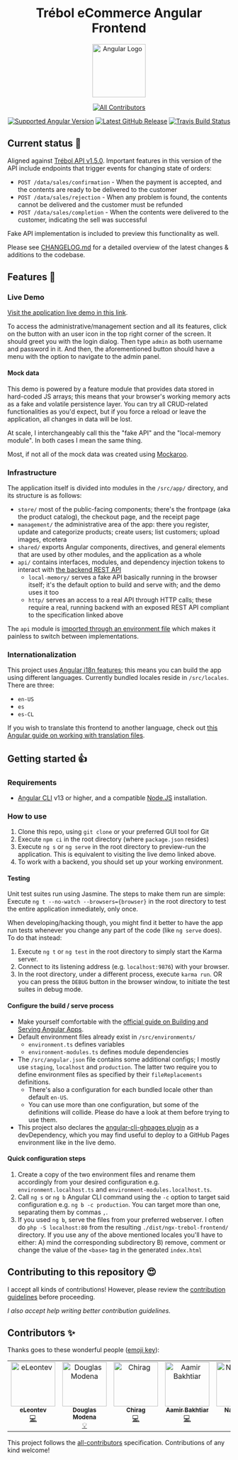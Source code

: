 <h1 align="center">Trébol eCommerce Angular Frontend</h1>

<div align="center">

  <a href="https://angular.io">
    <img src="https://angular.io/assets/images/logos/angular/angular.svg"
    height="120" alt="Angular Logo">
  </a>

  <!-- ALL-CONTRIBUTORS-BADGE:START - Do not remove or modify this section -->
[![All Contributors](https://img.shields.io/badge/all_contributors-5-orange.svg?style=flat-square)](#contributors-)
<!-- ALL-CONTRIBUTORS-BADGE:END -->

  [![Supported Angular Version](https://img.shields.io/github/package-json/dependency-version/trebol-ecommerce/ngx-trebol-frontend/@angular/core?color=d90036)](https://github.com/trebol-ecommerce/ngx-trebol-frontend/blob/main/package.json)
  [![Latest GitHub Release](https://img.shields.io/github/v/release/trebol-ecommerce/ngx-trebol-frontend?include_prereleases)](https://github.com/trebol-ecommerce/ngx-trebol-frontend/tags)
  [![Travis Build Status](https://app.travis-ci.com/trebol-ecommerce/ngx-trebol-frontend.svg?branch=main)](https://travis-ci.com/github/trebol-ecommerce/ngx-trebol-frontend)

</div>

## Current status 📓

Aligned against [Trébol API v1.5.0](https://github.com/trebol-ecommerce/api/releases/tag/v1.5.0). Important features in this version of the API include endpoints that trigger events for changing state of orders:

- `POST /data/sales/confirmation` - When the payment is accepted, and the contents are ready to be delivered to the customer
- `POST /data/sales/rejection` - When any problem is found, the contents cannot be delivered and the customer must be refunded
- `POST /data/sales/completion` - When the contents were delivered to the customer, indicating the sell was successful

Fake API implementation is included to preview this functionality as well.

Please see [CHANGELOG.md](CHANGELOG.md) for a detailed overview of the latest changes & additions to the codebase.

## Features 🚀

### Live Demo

[Visit the application live demo in this link](https://trebol-ecommerce.github.io/ngx-trebol-frontend/).

To access the administrative/management section and all its features, click on the button with an user icon in the top right corner of the screen. It should greet you with the login dialog. Then type `admin` as both username and password in it. And then, the aforementioned button should have a menu with the option to navigate to the admin panel.

#### Mock data

This demo is powered by a feature module that provides data stored in hard-coded JS arrays; this means that your browser's working memory acts as a fake and volatile persistence layer. You can try all CRUD-related functionalities as you'd expect, but if you force a reload or leave the application, all changes in data will be lost.

At scale, I interchangeably call this the "fake API" and the "local-memory module". In both cases I mean the same thing.

Most, if not all of the mock data was created using [Mockaroo](https://mockaroo.com/).

### Infrastructure

The application itself is divided into modules in the `/src/app/` directory, and its structure is as follows:

- `store/` most of the public-facing components; there's the frontpage (aka the product catalog), the checkout page, and the receipt page
- `management/` the administrative area of the app: there you register, update and categorize products; create users; list customers; upload images, etcetera
- `shared/` exports Angular components, directives, and general elements that are used by other modules, and the application as a whole
- `api/` contains interfaces, modules, and dependency injection tokens to interact with [the backend REST API](https://github.com/trebol-ecommerce/api)
  - `local-memory/` serves a fake API basically running in the browser itself; it's the default option to build and serve with; and the demo uses it too
  - `http/` serves an access to a real API through HTTP calls; these require a real, running backend with an exposed REST API compliant to the specification linked above

The `api` module is [imported through an environment file](#configure-the-build--serve-process) which makes it painless to switch between implementations.

### Internationalization

This project uses [Angular i18n features](https://angular.io/guide/i18n-overview); this means you can build the app using different languages. Currently bundled locales reside in `/src/locales`. There are three:

- `en-US`
- `es`
- `es-CL`

If you wish to translate this frontend to another language, check out [this Angular guide on working with translation files](https://angular.io/guide/i18n-common-translation-files).

## Getting started 👍

### Requirements

- [Angular CLI](https://cli.angular.io/) v13 or higher, and a compatible [Node.JS](https://nodejs.org/) installation.

### How to use

1. Clone this repo, using `git clone` or your preferred GUI tool for Git
2. Execute `npm ci` in the root directory (where `package.json` resides)
3. Execute `ng s` or `ng serve` in the root directory to preview-run the application. This is equivalent to visiting the live demo linked above.
4. To work with a backend, you should set up your working environment.

#### Testing

Unit test suites run using Jasmine. The steps to make them run are simple:
Execute `ng t --no-watch --browsers={browser}` in the root directory to test the entire application inmediately, only once.

When developing/hacking though, you might find it better to have the app run tests whenever you change any part of the code (like `ng serve` does). To do that instead:

1. Execute `ng t` or `ng test` in the root directory to simply start the Karma server.
2. Connect to its listening address (e.g. `localhost:9876`) with your browser.
3. In the root directory, under a different process, execute `karma run`. OR you can press the `DEBUG` button in the browser window, to initiate the test suites in debug mode.

#### Configure the build / serve process

- Make yourself comfortable with the [official guide on Building and Serving Angular Apps](https://angular.io/guide/build).
- Default environment files already exist in `/src/environments/`
  - `environment.ts` defines variables
  - `environment-modules.ts` defines module dependencies
- The `/src/angular.json` file contains some additional configs; I mostly use `staging`, `localhost` and `production`. The latter two require you to define environment files as specified by their `fileReplacements` definitions.
  - There's also a configuration for each bundled locale other than default `en-US`.
  - You can use more than one configuration, but some of the definitions will collide. Please do have a look at them before trying to use them.
- This project also declares the [angular-cli-ghpages plugin](https://github.com/angular-schule/angular-cli-ghpages#options) as a devDependency, which you may find useful to deploy to a GitHub Pages environment like in the live demo.

#### Quick configuration steps

1. Create a copy of the two environment files and rename them accordingly from your desired configuration e.g. `environment.localhost.ts` and `environment-modules.localhost.ts`.
2. Call `ng s` or `ng b` Angular CLI command using the `-c` option to target said configuration e.g. `ng b -c production`. You can target more than one, separating them by commas `,`.
3. If you used `ng b`, serve the files from your preferred webserver. I often do `php -S localhost:80` from the resulting `./dist/ngx-trebol-frontend/` directory. If you use any of the above mentioned locales you'll have to either:
  A) mind the corresponding subdirectory
  B) remove, comment or change the value of the `<base>` tag in the generated `index.html`

## Contributing to this repository 😍

I accept all kinds of contributions! However, please review the [contribution guidelines](https://github.com/trebol-ecommerce/ngx-trebol-frontend/blob/main/CONTRIBUTING.md) before proceeding.

*I also accept help writing better contribution guidelines.*

## Contributors ✨

Thanks goes to these wonderful people ([emoji key](https://allcontributors.org/docs/en/emoji-key)):

<!-- ALL-CONTRIBUTORS-LIST:START - Do not remove or modify this section -->
<!-- prettier-ignore-start -->
<!-- markdownlint-disable -->
<table>
  <tbody>
    <tr>
      <td align="center" valign="top" width="14.28%"><a href="https://github.com/eLeontev"><img src="https://avatars1.githubusercontent.com/u/15786916?v=4?s=100" width="100px;" alt="eLeontev"/><br /><sub><b>eLeontev</b></sub></a><br /><a href="https://github.com/trebol-ecommerce/ngx-trebol-frontend/commits?author=eLeontev" title="Code">💻</a></td>
      <td align="center" valign="top" width="14.28%"><a href="https://github.com/dmodena"><img src="https://avatars3.githubusercontent.com/u/11446011?v=4?s=100" width="100px;" alt="Douglas Modena"/><br /><sub><b>Douglas Modena</b></sub></a><br /><a href="#example-dmodena" title="Examples">💡</a></td>
      <td align="center" valign="top" width="14.28%"><a href="https://github.com/Fictionistique"><img src="https://avatars.githubusercontent.com/u/40859110?v=4?s=100" width="100px;" alt="Chirag"/><br /><sub><b>Chirag</b></sub></a><br /><a href="https://github.com/trebol-ecommerce/ngx-trebol-frontend/commits?author=Fictionistique" title="Code">💻</a></td>
      <td align="center" valign="top" width="14.28%"><a href="https://github.com/M-AamirBakhtiar"><img src="https://avatars.githubusercontent.com/u/56411169?v=4?s=100" width="100px;" alt="Aamir Bakhtiar"/><br /><sub><b>Aamir Bakhtiar</b></sub></a><br /><a href="https://github.com/trebol-ecommerce/ngx-trebol-frontend/commits?author=M-AamirBakhtiar" title="Code">💻</a></td>
      <td align="center" valign="top" width="14.28%"><a href="https://www.nazislam.com"><img src="https://avatars.githubusercontent.com/u/18671102?v=4?s=100" width="100px;" alt="Naz Islam"/><br /><sub><b>Naz Islam</b></sub></a><br /><a href="https://github.com/trebol-ecommerce/ngx-trebol-frontend/commits?author=nazislam" title="Code">💻</a></td>
    </tr>
  </tbody>
</table>

<!-- markdownlint-restore -->
<!-- prettier-ignore-end -->

<!-- ALL-CONTRIBUTORS-LIST:END -->

This project follows the [all-contributors](https://github.com/all-contributors/all-contributors) specification. Contributions of any kind welcome!
